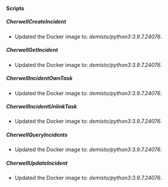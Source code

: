 
#### Scripts
##### CherwellCreateIncident
- Updated the Docker image to: *demisto/python3:3.9.7.24076*.
##### CherwellGetIncident
- Updated the Docker image to: *demisto/python3:3.9.7.24076*.
##### CherwellIncidentOwnTask
- Updated the Docker image to: *demisto/python3:3.9.7.24076*.
##### CherwellIncidentUnlinkTask
- Updated the Docker image to: *demisto/python3:3.9.7.24076*.
##### CherwellQueryIncidents
- Updated the Docker image to: *demisto/python3:3.9.7.24076*.
##### CherwellUpdateIncident
- Updated the Docker image to: *demisto/python3:3.9.7.24076*.